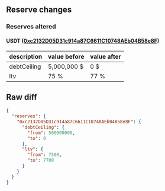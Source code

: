 ## Reserve changes

### Reserves altered

#### USDT ([0xc2132D05D31c914a87C6611C10748AEb04B58e8F](https://polygonscan.com/address/0xc2132D05D31c914a87C6611C10748AEb04B58e8F))

| description | value before | value after |
| --- | --- | --- |
| debtCeiling | 5,000,000 $ | 0 $ |
| ltv | 75 % | 77 % |


## Raw diff

```json
{
  "reserves": {
    "0xc2132D05D31c914a87C6611C10748AEb04B58e8F": {
      "debtCeiling": {
        "from": 500000000,
        "to": 0
      },
      "ltv": {
        "from": 7500,
        "to": 7700
      }
    }
  }
}
```